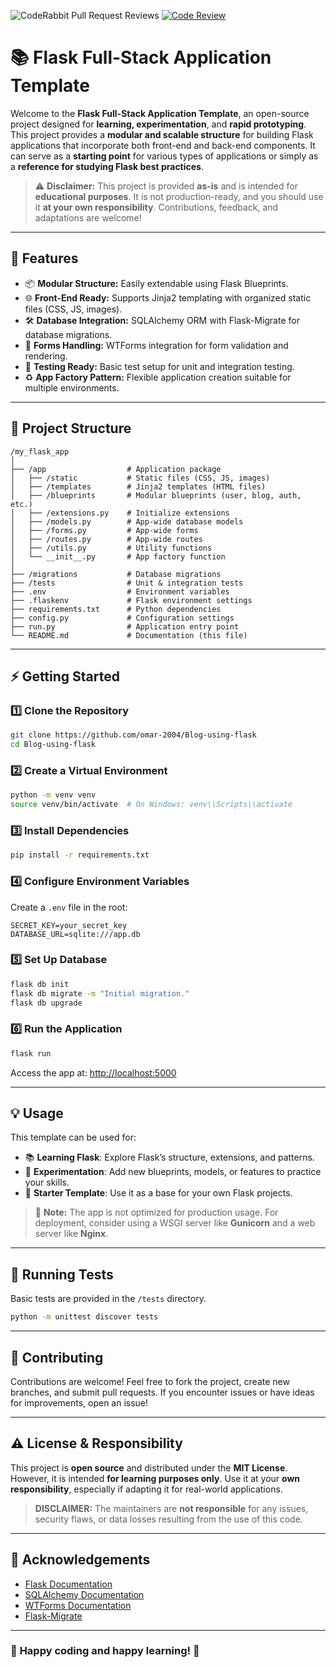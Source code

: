 ![CodeRabbit Pull Request Reviews](https://img.shields.io/coderabbit/prs/github/omar-2004/Blog-using-flask?labelColor=171717&color=FF570A&link=https%3A%2F%2Fcoderabbit.ai&label=CodeRabbit%20Reviews)
[![Code Review](https://github.com/omar-2004/Blog-using-flask/actions/workflows/ai-pr-reviewer.yml/badge.svg)](https://github.com/omar-2004/Blog-using-flask/actions/workflows/ai-pr-reviewer.yml)

# 📚 Flask Full-Stack Application Template

Welcome to the **Flask Full-Stack Application Template**, an open-source project designed for **learning, experimentation**, and **rapid prototyping**. This project provides a **modular and scalable structure** for building Flask applications that incorporate both front-end and back-end components. It can serve as a **starting point** for various types of applications or simply as a **reference for studying Flask best practices**.

> ⚠️ **Disclaimer:** This project is provided **as-is** and is intended for **educational purposes**. It is not production-ready, and you should use it **at your own responsibility**. Contributions, feedback, and adaptations are welcome!

---

## 🚀 **Features**

- 📦 **Modular Structure:** Easily extendable using Flask Blueprints.
- 🌐 **Front-End Ready:** Supports Jinja2 templating with organized static files (CSS, JS, images).
- 🛠️ **Database Integration:** SQLAlchemy ORM with Flask-Migrate for database migrations.
- 📝 **Forms Handling:** WTForms integration for form validation and rendering.
- 🧪 **Testing Ready:** Basic test setup for unit and integration testing.
- ♻️ **App Factory Pattern:** Flexible application creation suitable for multiple environments.

---

## 📂 **Project Structure**

```
/my_flask_app
│
├── /app                  # Application package
│   ├── /static           # Static files (CSS, JS, images)
│   ├── /templates        # Jinja2 templates (HTML files)
│   ├── /blueprints       # Modular blueprints (user, blog, auth, etc.)
│   ├── /extensions.py    # Initialize extensions
│   ├── /models.py        # App-wide database models
│   ├── /forms.py         # App-wide forms
│   ├── /routes.py        # App-wide routes
│   ├── /utils.py         # Utility functions
│   └── __init__.py       # App factory function
│
├── /migrations           # Database migrations
├── /tests                # Unit & integration tests
├── .env                  # Environment variables
├── .flaskenv             # Flask environment settings
├── requirements.txt      # Python dependencies
├── config.py             # Configuration settings
├── run.py                # Application entry point
└── README.md             # Documentation (this file)
```

---

## ⚡ **Getting Started**

### 1️⃣ **Clone the Repository**

```bash
git clone https://github.com/omar-2004/Blog-using-flask
cd Blog-using-flask
```

### 2️⃣ **Create a Virtual Environment**

```bash
python -m venv venv
source venv/bin/activate  # On Windows: venv\\Scripts\\activate

```

### 3️⃣ **Install Dependencies**

```bash
pip install -r requirements.txt
```

### 4️⃣ **Configure Environment Variables**

Create a `.env` file in the root:

```plaintext
SECRET_KEY=your_secret_key
DATABASE_URL=sqlite:///app.db
```

### 5️⃣ **Set Up Database**

```bash
flask db init
flask db migrate -m "Initial migration."
flask db upgrade
```

### 6️⃣ **Run the Application**

```bash
flask run
```

Access the app at: [http://localhost:5000](http://localhost:5000)

---

## 💡 **Usage**

This template can be used for:

- 📚 **Learning Flask**: Explore Flask’s structure, extensions, and patterns.
- 🧪 **Experimentation**: Add new blueprints, models, or features to practice your skills.
- 🚀 **Starter Template**: Use it as a base for your own Flask projects.

> 💬 **Note:** The app is not optimized for production usage. For deployment, consider using a WSGI server like **Gunicorn** and a web server like **Nginx**.

---

## 🧪 **Running Tests**

Basic tests are provided in the `/tests` directory.

```bash
python -m unittest discover tests
```

---

## 🌟 **Contributing**

Contributions are welcome! Feel free to fork the project, create new branches, and submit pull requests. If you encounter issues or have ideas for improvements, open an issue!

---

## ⚠️ **License & Responsibility**

This project is **open source** and distributed under the **MIT License**. However, it is intended **for learning purposes only**. Use it at your **own responsibility**, especially if adapting it for real-world applications.

> **DISCLAIMER:** The maintainers are **not responsible** for any issues, security flaws, or data losses resulting from the use of this code.

---

## 🙌 **Acknowledgements**

- [Flask Documentation](https://flask.palletsprojects.com/)
- [SQLAlchemy Documentation](https://docs.sqlalchemy.org/)
- [WTForms Documentation](https://wtforms.readthedocs.io/)
- [Flask-Migrate](https://flask-migrate.readthedocs.io/)

---

### 🎉 **Happy coding and happy learning!** 🚀
